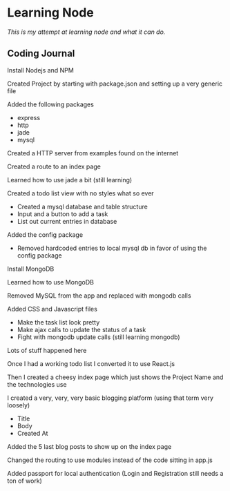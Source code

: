 # Learning Node

*This is my attempt at learning node and what it can do.*

## Coding Journal

Install Nodejs and NPM

Created Project by starting with package.json and setting up a very generic file

Added the following packages
- express
- http
- jade
- mysql

Created a HTTP server from examples found on the internet

Created a route to an index page

Learned how to use jade a bit (still learning) 

Created a todo list view with no styles what so ever
- Created a mysql database and table structure
- Input and a button to add a task
- List out current entries in database

Added the config package
- Removed hardcoded entries to local mysql db in favor of using the config package

Install MongoDB

Learned how to use MongoDB

Removed MySQL from the app and replaced with mongodb calls

Added CSS and Javascript files
- Make the task list look pretty
- Make ajax calls to update the status of a task
-  Fight with mongodb update calls (still learning mongodb)

Lots of stuff happened here

Once I had a working todo list I converted it to use React.js

Then I created a cheesy index page which just shows the Project Name and the technologies use

I created a very, very, very basic blogging platform (using that term very loosely)
- Title
- Body
- Created At

Added the 5 last blog posts to show up on the index page

Changed the routing to use modules instead of the code sitting in app.js

Added passport for local authentication (Login and Registration still needs a ton of work)
